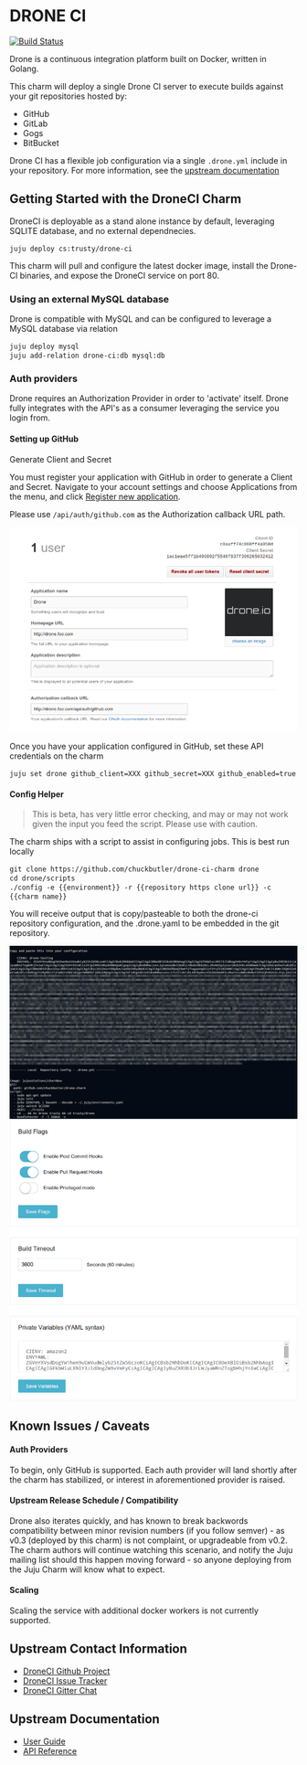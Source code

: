 # DRONE CI

[![Build Status](http://drone.dasroot.net/api/badge/github.com/chuckbutler/drone-ci-charm/status.svg?branch=master)](http://drone.dasroot.net/github.com/chuckbutler/drone-ci-charm)

Drone is a continuous integration platform built on Docker, written in Golang.

This charm will deploy a single Drone CI server to execute builds against your
git repositories hosted by:

- GitHub
- GitLab
- Gogs
- BitBucket

Drone CI has a flexible job configuration via a single `.drone.yml` include in
your repository. For more information, see the
[upstream documentation](https://github.com/drone/drone/blob/v0.2.1/README.md#builds)


## Getting Started with the DroneCI Charm

DroneCI is deployable as a stand alone instance by default, leveraging SQLITE
database, and no external dependnecies.

    juju deploy cs:trusty/drone-ci

This charm will pull and configure the latest docker image, install the Drone-CI
binaries, and expose the DroneCI service on port 80.


### Using an external MySQL database

Drone is compatible with MySQL and can be configured to leverage a MySQL database
via relation

    juju deploy mysql
    juju add-relation drone-ci:db mysql:db


### Auth providers

Drone requires an Authorization Provider in order to 'activate' itself. Drone
fully integrates with the API's as a consumer leveraging the service you login
from.

#### Setting up GitHub

Generate Client and Secret

You must register your application with GitHub in order to generate a Client
and Secret. Navigate to your account settings and choose Applications from the
menu, and click [Register new application](https://github.com/settings/applications/new).

Please use `/api/auth/github.com` as the Authorization callback URL path.

![drone-ci github API setup](docs/img/github_setup.png)

Once you have your application configured in GitHub, set these API credentials
on the charm

    juju set drone github_client=XXX github_secret=XXX github_enabled=true


#### Config Helper

> This is beta, has very little error checking, and may or may not work given
> the input you feed the script. Please use with caution.


The charm ships with a script to assist in configuring jobs. This is best run
locally

    git clone https://github.com/chuckbutler/drone-ci-charm drone
    cd drone/scripts
    ./config -e {{environment}} -r {{repository https clone url}} -c {{charm name}}

You will receive output that is copy/pasteable to both the drone-ci repository
configuration, and the .drone.yaml to be embedded in the git repository.

![drone-ci repository helper script](docs/img/script_helper.png)
![drone-ci github API setup](docs/img/repository_config.png)


## Known Issues / Caveats

#### Auth Providers

To begin, only GitHub is supported. Each auth provider will land shortly after
the charm has stabilized, or interest in aforementioned provider is raised.

#### Upstream Release Schedule / Compatibility
Drone also iterates quickly, and has known to break backwords compatibility
between minor revision numbers (if you follow semver) - as v0.3 (deployed by 
this charm) is not complaint, or upgradeable from v0.2. The charm authors will
continue watching this scenario, and notify the Juju mailing list should this
happen moving forward - so anyone deploying from the Juju Charm will know what
to expect.

#### Scaling
Scaling the service with additional docker workers is not currently supported.

## Upstream Contact Information

- [DroneCI Github Project](https://github.com/drone/drone)
- [DroneCI Issue Tracker](https://github.com/drone/drone/issues)
- [DroneCI Gitter Chat](https://gitter.im/drone/drone)

## Upstream Documentation

- [User Guide](http://readme.drone.io/usage/overview/)
- [API Reference](http://readme.drone.io/api/overview/)
